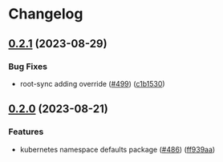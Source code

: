 # Changelog

## [0.2.1](https://github.com/GoogleCloudPlatform/pubsec-declarative-toolkit/compare/solutions/gke/kubernetes/namespace-defaults/0.2.0...solutions/gke/kubernetes/namespace-defaults/0.2.1) (2023-08-29)


### Bug Fixes

* root-sync adding override ([#499](https://github.com/GoogleCloudPlatform/pubsec-declarative-toolkit/issues/499)) ([c1b1530](https://github.com/GoogleCloudPlatform/pubsec-declarative-toolkit/commit/c1b153086e922b295c97aac72c5d31089ba04014))

## [0.2.0](https://github.com/GoogleCloudPlatform/pubsec-declarative-toolkit/compare/solutions/gke/kubernetes/namespace-defaults-v0.1.0...solutions/gke/kubernetes/namespace-defaults/0.2.0) (2023-08-21)


### Features

* kubernetes namespace defaults package ([#486](https://github.com/GoogleCloudPlatform/pubsec-declarative-toolkit/issues/486)) ([ff939aa](https://github.com/GoogleCloudPlatform/pubsec-declarative-toolkit/commit/ff939aa32c4641f24c40fd8d92ff74467f870d1e))
